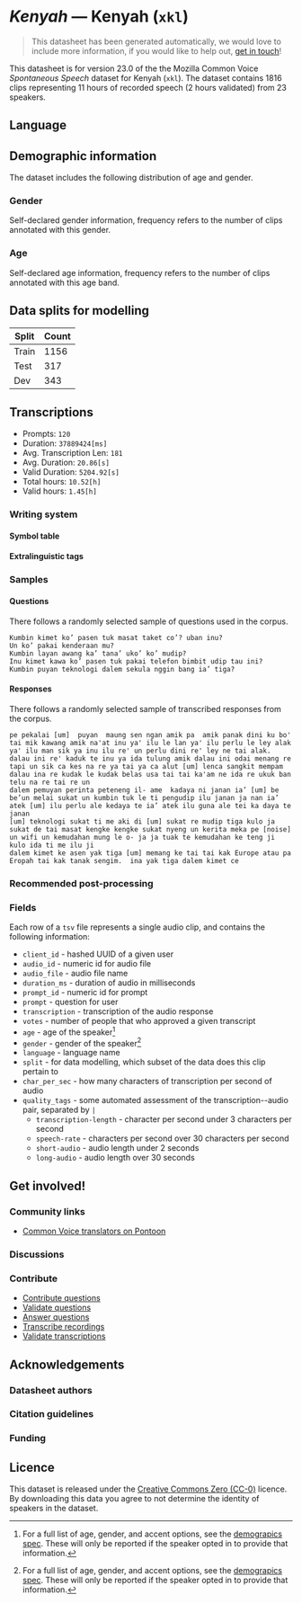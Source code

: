 # *Kenyah* &mdash; Kenyah (`xkl`)
> This datasheet has been generated automatically, we would love to include more information, if you would like to help out, [get in touch](https://github.com/common-voice/common-voice/blob/main/docs/COMMUNITIES.md)!

 This datasheet is for version 23.0 of the the Mozilla Common Voice *Spontaneous Speech* dataset 
for Kenyah (`xkl`). The dataset contains 1816 clips representing 11 hours of recorded
speech (2 hours validated) from 23 speakers.

## Language
<!-- {{LANGUAGE_DESCRIPTION}} -->
<!-- Provide a brief (1-2 paragraph) description of your language -->

## Demographic information
The dataset includes the following distribution of age and gender.
<!-- You can get a lot of the information in this section from https://analyzer.cv-toolbox.web.tr/browse -->

### Gender
Self-declared gender information, frequency refers to the number of clips annotated with this gender.
<!-- {{GENDER_TABLE}} -->
<!-- @ AUTOMATICALLY GENERATED @ -->
<!-- | Gender | Frequency |
|--------|-----------|
| male, masculine | ? |
| undeclared | ? |
| female, feminine | ? | -->

### Age
Self-declared age information, frequency refers to the number of clips annotated with this age band.
<!-- {{AGE_TABLE}} -->
<!-- @ AUTOMATICALLY GENERATED @ -->
<!-- | Age band | Frequency |
|----------|-----------|
| teens | ? |
| twenties | ? |
| thirties | ? |
| fourties | ? |
| fifties | ? |
   ...if other age ranges are present in your data, add rows... -->

## Data splits for modelling
| Split | Count |
|-|-|
| Train | 1156 |
| Test | 317 |
| Dev | 343 |

## Transcriptions
* Prompts: `120`
* Duration: `37889424[ms]`
* Avg. Transcription Len: `181`
* Avg. Duration: `20.86[s]`
* Valid Duration: `5204.92[s]`
* Total hours: `10.52[h]`
* Valid hours: `1.45[h]`
<!-- {{TRANSCRIPTIONS_DESCRIPTION}} -->
<!-- A description of the transcription system used -->

### Writing system
<!-- {{WRITING_SYSTEM_DESCRIPTION}} -->
<!-- @ OPTIONAL @ -->
<!-- A description of the writing system (or writing systems) used in the text corpus -->

#### Symbol table
<!-- {{ALPHABET_TABLE}} -->
<!-- @ OPTIONAL @ -->
<!-- If the writing system is alphabetic, you can include the valid alphabet here -->

#### Extralinguistic tags

### Samples

#### Questions
There follows a randomly selected sample of questions used in the corpus.

```
Kumbin kimet ko’ pasen tuk masat taket co’? uban inu?
Un ko’ pakai kenderaan mu?
Kumbin layan awang ka’ tana’ uko’ ko’ mudip?
Inu kimet kawa ko’ pasen tuk pakai telefon bimbit udip tau ini?
Kumbin puyan teknologi dalem sekula nggin bang ia’ tiga?
```
<!-- {{QUESTIONS_SAMPLE}} -->

#### Responses
There follows a randomly selected sample of transcribed responses from the corpus.

```
pe pekalai [um]  puyan  maung sen ngan amik pa  amik panak dini ku bo' tai mik kawang amik na'at inu ya' ilu le lan ya' ilu perlu le ley alak ya' ilu man sik ya inu ilu re' un perlu dini re' ley ne tai alak.
dalau ini re' kaduk te inu ya ida tulung amik dalau ini odai menang re tapi un sik ca kes na re ya tai ya ca alut [um] lenca sangkit mempam dalau ina re kudak le kudak belas usa tai tai ka'am ne ida re ukuk ban telu na re tai re un 
dalem pemuyan perinta peteneng il- ame  kadaya ni janan ia’ [um] be be’un melai sukat un kumbin tuk le ti pengudip ilu janan ja nan ia’ atek [um] ilu perlu ale kedaya te ia’ atek ilu guna ale tei ka daya te janan
[um] teknologi sukat ti me aki di [um] sukat re mudip tiga kulo ja sukat de tai masat kengke kengke sukat nyeng un kerita meka pe [noise] un wifi un kemudahan mung le o- ja ja tuak te kemudahan ke teng ji kulo ida ti me ilu ji 
dalem kimet ke asen yak tiga [um] memang ke tai tai kak Europe atau pa Eropah tai kak tanak sengim.  ina yak tiga dalem kimet ce 
```
<!-- {{TRANSCRIPTIONS_SAMPLE}} -->

### Recommended post-processing
<!-- {{RECOMMENDED_POSTPROCESSING_DESCRIPTION}} -->
<!-- @ OPTIONAL @ -->
<!-- What should people do before they use the data, for example Unicode normalisation or normalisation of extralinguistic tags -->

### Fields
Each row of a `tsv` file represents a single audio clip, and contains the following information:

* `client_id` - hashed UUID of a given user
* `audio_id` - numeric id for audio file
* `audio_file` - audio file name
* `duration_ms` - duration of audio in milliseconds
* `prompt_id` - numeric id for prompt
* `prompt` - question for user
* `transcription` - transcription of the audio response
* `votes` - number of people that who approved a given transcript
* `age` - age of the speaker[^1]
* `gender` - gender of the speaker[^1]
* `language` - language name
* `split` - for data modelling, which subset of the data does this clip pertain to
* `char_per_sec` - how many characters of transcription per second of audio
* `quality_tags` - some automated assessment of the transcription--audio pair, separated by `|`
   *  `transcription-length` - character per second under 3 characters per second
   * `speech-rate` - characters per second over 30 characters per second
   * `short-audio` - audio length under 2 seconds
   * `long-audio` - audio length over 30 seconds

#### 
[^1]: For a full list of age, gender, and accent options, see the
[demograpics
spec](https://github.com/common-voice/common-voice/blob/main/web/src/stores/demographics.ts). These
will only be reported if the speaker opted in to provide that
information.

## Get involved!

### Community links
* [Common Voice translators on Pontoon](https://pontoon.mozilla.org/xkl/common-voice/contributors/)
<!-- {{COMMUNITY_LINKS_LIST}} -->
<!-- @ OPTIONAL @ -->
<!-- Links to community chats / fora -->

### Discussions
<!-- {{DISCUSSION_LINKS_LIST}} -->
<!-- @ OPTIONAL @ -->
<!-- Any links to discussions, for example on Discourse or other fora or blogs can be included here -->

### Contribute
* [Contribute questions](https://commonvoice.mozilla.org/spontaneous-speech/beta/question)
* [Validate questions](https://commonvoice.mozilla.org/spontaneous-speech/beta/validate)
* [Answer questions](https://commonvoice.mozilla.org/spontaneous-speech/beta/prompts)
* [Transcribe recordings](https://commonvoice.mozilla.org/spontaneous-speech/beta/transcribe)
* [Validate transcriptions](https://commonvoice.mozilla.org/spontaneous-speech/beta/check-transcript)
<!-- {{CONTRIBUTE_LINKS_LIST}} -->
<!-- Here you can include links for how to contribute to the dataset -->

## Acknowledgements

### Datasheet authors
<!-- {{DATASHEET_AUTHORS_LIST}} -->
<!-- A list in the format of: Your Name <email@email.com> -->

### Citation guidelines
<!-- {{CITATION_DESCRIPTION}} -->
<!-- @ OPTIONAL @ -->
<!-- If you published a paper and would like people to cite it, you can include the BiBTeX here -->

### Funding
<!-- {{FUNDING_DESCRIPTION}} -->
<!-- @ OPTIONAL @ -->
<!-- If you received any funding, you can include the acknowledgement here -->

## Licence
This dataset is released under the [Creative Commons Zero (CC-0)](https://creativecommons.org/public-domain/cc0/) licence. By downloading this data
you agree to not determine the identity of speakers in the dataset.